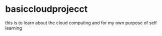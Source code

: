 # basiccloudprojecct
this is to learn about the cloud computing and for my own purpose of self learning
